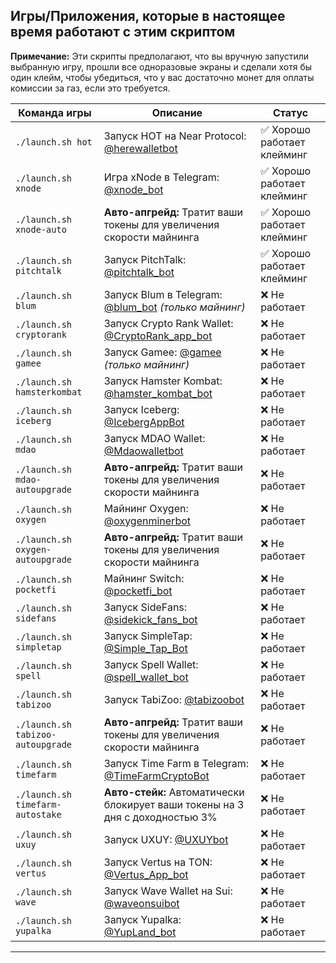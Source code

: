 ## Игры/Приложения, которые в настоящее время работают с этим скриптом  

**Примечание:** Эти скрипты предполагают, что вы вручную запустили выбранную игру, прошли все одноразовые экраны и сделали хотя бы один клейм, чтобы убедиться, что у вас достаточно монет для оплаты комиссии за газ, если это требуется.  

| Команда игры                    | Описание                                                                                         | Статус           |
|--------------------------------|-------------------------------------------------------------------------------------------------|------------------|
| `./launch.sh hot`               | Запуск HOT на Near Protocol: [@herewalletbot](https://t.me/herewalletbot)                        | ✅ Хорошо работает клейминг |
| `./launch.sh xnode`             | Игра xNode в Telegram: [@xnode_bot](https://web.telegram.org/k/#@xnode_bot)                     | ✅ Хорошо работает клейминг |
| `./launch.sh xnode-auto`        | **Авто-апгрейд:** Тратит ваши токены для увеличения скорости майнинга                           | ✅ Хорошо работает клейминг |
| `./launch.sh pitchtalk`         | Запуск PitchTalk: [@pitchtalk_bot](https://web.telegram.org/k/#@pitchtalk_bot)                  | ✅ Хорошо работает клейминг |
| `./launch.sh blum`              | Запуск Blum в Telegram: [@blum_bot](https://web.telegram.org/k/#@blum_bot) *(только майнинг)*   | ❌ Не работает   |
| `./launch.sh cryptorank`        | Запуск Crypto Rank Wallet: [@CryptoRank_app_bot](https://web.telegram.org/k/#@CryptoRank_app_bot) | ❌ Не работает   |
| `./launch.sh gamee`             | Запуск Gamee: [@gamee](https://t.me/gamee/start?startapp=ref_7254165458) *(только майнинг)*     | ❌ Не работает   |
| `./launch.sh hamsterkombat`     | Запуск Hamster Kombat: [@hamster_kombat_bot](https://web.telegram.org/k/#@hamster_kombat_bot)   | ❌ Не работает   |
| `./launch.sh iceberg`           | Запуск Iceberg: [@IcebergAppBot](https://web.telegram.org/k/#@IcebergAppBot)                    | ❌ Не работает   |
| `./launch.sh mdao`              | Запуск MDAO Wallet: [@Mdaowalletbot](https://web.telegram.org/k/#@Mdaowalletbot)                | ❌ Не работает   |
| `./launch.sh mdao-autoupgrade`  | **Авто-апгрейд:** Тратит ваши токены для увеличения скорости майнинга                           | ❌ Не работает   |
| `./launch.sh oxygen`            | Майнинг Oxygen: [@oxygenminerbot](https://web.telegram.org/k/#@oxygenminerbot)                  | ❌ Не работает   |
| `./launch.sh oxygen-autoupgrade`| **Авто-апгрейд:** Тратит ваши токены для увеличения скорости майнинга                           | ❌ Не работает   |
| `./launch.sh pocketfi`          | Майнинг Switch: [@pocketfi_bot](https://web.telegram.org/k/#@pocketfi_bot)                      | ❌ Не работает   |
| `./launch.sh sidefans`          | Запуск SideFans: [@sidekick_fans_bot](https://web.telegram.org/k/#@sidekick_fans_bot)           | ❌ Не работает   |
| `./launch.sh simpletap`         | Запуск SimpleTap: [@Simple_Tap_Bot](https://t.me/Simple_Tap_Bot/app?startapp=1719999344321)     | ❌ Не работает   |
| `./launch.sh spell`             | Запуск Spell Wallet: [@spell_wallet_bot](https://web.telegram.org/k/#@spell_wallet_bot)         | ❌ Не работает   |
| `./launch.sh tabizoo`           | Запуск TabiZoo: [@tabizoobot](https://web.telegram.org/k/#@tabizoobot)                          | ❌ Не работает   |
| `./launch.sh tabizoo-autoupgrade`| **Авто-апгрейд:** Тратит ваши токены для увеличения скорости майнинга                         | ❌ Не работает   |
| `./launch.sh timefarm`          | Запуск Time Farm в Telegram: [@TimeFarmCryptoBot](https://t.me/TimeFarmCryptoBot)               | ❌ Не работает   |
| `./launch.sh timefarm-autostake`| **Авто-стейк:** Автоматически блокирует ваши токены на 3 дня с доходностью 3%                   | ❌ Не работает   |
| `./launch.sh uxuy`              | Запуск UXUY: [@UXUYbot](https://t.me/UXUYbot)                                                  | ❌ Не работает   |
| `./launch.sh vertus`            | Запуск Vertus на TON: [@Vertus_App_bot](https://t.me/Vertus_App_bot)                            | ❌ Не работает   |
| `./launch.sh wave`              | Запуск Wave Wallet на Sui: [@waveonsuibot](https://t.me/waveonsuibot)                           | ❌ Не работает   |
| `./launch.sh yupalka`           | Запуск Yupalka: [@YupLand_bot](https://t.me/YupLand_bot)                                       | ❌ Не работает   |

---